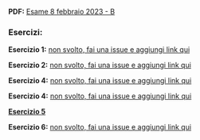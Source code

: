 
**PDF:** [Esame 8 febbraio 2023 - B](/Primo-Anno/Progettazione-di-Sistemi-Digitali/Esami/2023/2023-02-08-B-MZ.pdf)

### Esercizi:
**Esercizio 1:** [non svolto, fai una issue e aggiungi link qui](METTI-LINK-QUI)

**Esercizio 2:** [non svolto, fai una issue e aggiungi link qui](METTI-LINK-QUI)

**Esercizio 4:** [non svolto, fai una issue e aggiungi link qui](METTI-LINK-QUI)

**Esercizio 4:** [non svolto, fai una issue e aggiungi link qui](METTI-LINK-QUI)

[**Esercizio 5**](https://github.com/Jaxkeeper/G-Zelda-git/issues/5)

**Esercizio 6:** [non svolto, fai una issue e aggiungi link qui](METTI-LINK-QUI)
